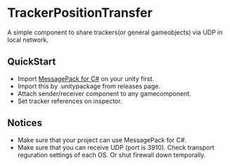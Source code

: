 # TrackerPositionTransfer
A simple component to share trackers(or general gameobjects) via UDP in local network.

## QuickStart
- Import [MessagePack for C#](https://github.com/neuecc/MessagePack-CSharp/releases) on your unity first.
- Import this by .unitypackage from releases page.
- Attach sender/receiver component to any gamecomponent.
- Set tracker references on inspector.

## Notices
- Make sure that your project can use MessagePack for C#.
- Make sure that you can receive UDP (port is 3910). Check transport reguration settings of each OS. Or shut firewall down temporally.
